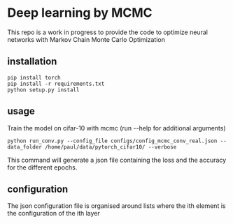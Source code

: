 # Deep learning by MCMC


This repo is a work in progress to provide the code to optimize neural networks with Markov Chain Monte Carlo Optimization


## installation

```
pip install torch 
pip install -r requirements.txt
python setup.py install
```

## usage

Train the model on cifar-10 with mcmc (run --help for additional arguments)

```
python run_conv.py --config_file configs/config_mcmc_conv_real.json --data_folder /home/paul/data/pytorch_cifar10/ --verbose
```
This command will generate a json file containing the loss and the accuracy for the different epochs. 

## configuration

The json configuration file is organised around lists where the ith element is the configuration of the ith layer 

